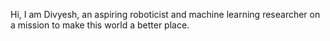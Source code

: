 Hi, I am Divyesh, an aspiring roboticist and machine learning researcher on a mission to make this world a better place.
